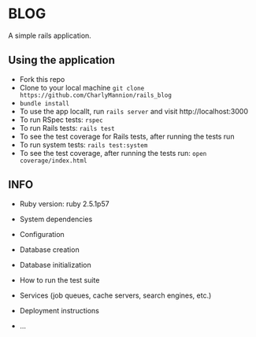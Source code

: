 # BLOG

A simple rails application.

## Using the application

* Fork this repo
* Clone to your local machine `git clone https://github.com/CharlyMannion/rails_blog`
* `bundle install`
* To use the app locallt, run `rails server` and visit http://localhost:3000
* To run RSpec tests: `rspec`
* To run Rails tests: `rails test`  
* To see the test coverage for Rails tests, after running the tests run
* To run system tests: `rails test:system`
* To see the test coverage, after running the tests run: `open coverage/index.html`

## INFO

* Ruby version: ruby 2.5.1p57

* System dependencies

* Configuration

* Database creation

* Database initialization

* How to run the test suite

* Services (job queues, cache servers, search engines, etc.)

* Deployment instructions

* ...
